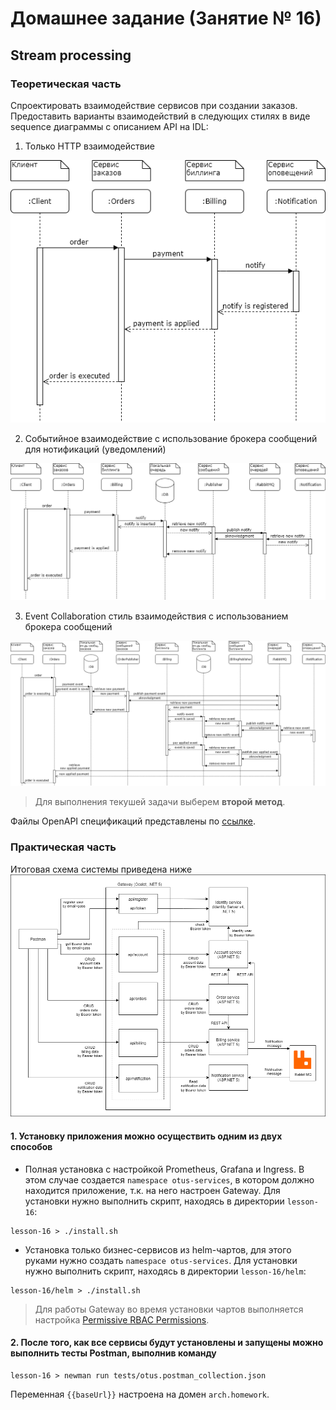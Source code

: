 # Домашнее задание (Занятие № 16)

## Stream processing

### Теоретическая часть

Спроектировать взаимодействие сервисов при создании заказов. Предоставить варианты взаимодействий в следующих стилях в виде sequence диаграммы с описанием API на IDL:

1. Только HTTP взаимодействие

![HTTP взаимодействие](img/theory-http-collaboration.png)

2. Cобытийное взаимодействие с использование брокера сообщений для нотификаций (уведомлений)

![Комбинированное взаимодействие](img/theory-http-event-collaboration.png)

3. Event Collaboration cтиль взаимодействия с использованием брокера сообщений

![Событийное взаимодействие](img/theory-event-collaboration.png)

> Для выполнения текушей задачи выберем **второй метод**.

Файлы OpenAPI спецификаций представлены по [ссылке](openapi/).

### Практическая часть

Итоговая схема системы приведена ниже
![Схема архитектуры системы](img/practise-scheme.png)

#### 1. Установку приложения можно осуществить одним из двух способов

- Полная установка с настройкой Prometheus, Grafana и Ingress. В этом случае создается `namespace otus-services`, в котором должно находится приложение, т.к. на него настроен Gateway. Для установки нужно выполнить скрипт, находясь в директории `lesson-16`:

```shell
lesson-16 > ./install.sh
```

- Установка только бизнес-сервисов из helm-чартов, для этого руками нужно создать `namespace otus-services`. Для установки нужно выполнить скрипт, находясь в директории `lesson-16/helm`:

```shell
lesson-16/helm > ./install.sh
```

> Для работы Gateway во время установки чартов выполняется настройка [Permissive RBAC Permissions](https://kubernetes.io/docs/reference/access-authn-authz/rbac/#permissive-rbac-permissions).

#### 2. После того, как все сервисы будут установлены и запущены можно выполнить тесты Postman, выполнив команду

```shell
lesson-16 > newman run tests/otus.postman_collection.json
```

Переменная `{{baseUrl}}` настроена на домен `arch.homework`.
